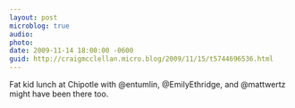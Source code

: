 ```yaml
---
layout: post
microblog: true
audio: 
photo: 
date: 2009-11-14 18:00:00 -0600
guid: http://craigmcclellan.micro.blog/2009/11/15/t5744696536.html
---
```

Fat kid lunch at Chipotle with @entumlin, @EmilyEthridge, and @mattwertz might have been there too.
